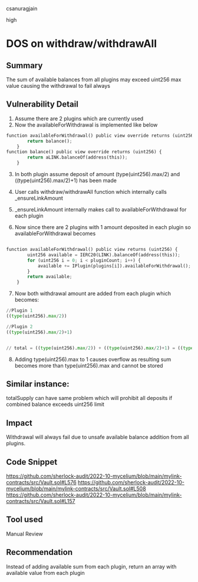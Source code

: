 csanuragjain

high

# DOS on withdraw/withdrawAll

## Summary
The sum of available balances from all plugins may exceed uint256 max value causing the withdrawal to fail always

## Vulnerability Detail
1. Assume there are 2 plugins which are currently used
2. Now the availableForWithdrawal is implemented like below

```python
function availableForWithdrawal() public view override returns (uint256) {
        return balance();
    }
function balance() public view override returns (uint256) {
        return aLINK.balanceOf(address(this));
    }
```

3. In both plugin assume deposit of amount (type(uint256).max/2) and ((type(uint256).max/2)+1) has been made

4. User calls withdraw/withdrawAll function which internally calls _ensureLinkAmount

5. _ensureLinkAmount internally makes call to availableForWithdrawal for each plugin

6. Now since there are 2 plugins with 1 amount deposited in each plugin so availableForWithdrawal becomes

```python

function availableForWithdrawal() public view returns (uint256) {
        uint256 available = IERC20(LINK).balanceOf(address(this));
        for (uint256 i = 0; i < pluginCount; i++) {
            available += IPlugin(plugins[i]).availableForWithdrawal();
        }
        return available;
    }
```

7. Now both withdrawal amount are added from each plugin which becomes:

```python
//Plugin 1
((type(uint256).max/2))

//Plugin 2
((type(uint256).max/2)+1)


// total = ((type(uint256).max/2)) + ((type(uint256).max/2)+1) = ((type(uint256).max)+1) = overflow uint256
```

8. Adding type(uint256).max to 1 causes overflow as resulting sum becomes more than type(uint256).max and cannot be stored

## Similar instance:
totalSupply can have same problem which will prohibit all deposits if combined balance exceeds uint256 limit

## Impact
Withdrawal will always fail due to unsafe available balance addition from all plugins.

## Code Snippet
https://github.com/sherlock-audit/2022-10-mycelium/blob/main/mylink-contracts/src/Vault.sol#L576
https://github.com/sherlock-audit/2022-10-mycelium/blob/main/mylink-contracts/src/Vault.sol#L508
https://github.com/sherlock-audit/2022-10-mycelium/blob/main/mylink-contracts/src/Vault.sol#L157

## Tool used
Manual Review

## Recommendation
Instead of adding available sum from each plugin, return an array with available value from each plugin